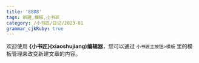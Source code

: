```yaml
---
title: '8888'
tags: 新建,模板,小书匠
category: /小书匠/日记/2023-01
grammar_cjkRuby: true
---
```



欢迎使用 **{小书匠}(xiaoshujiang)编辑器**，您可以通过 `小书匠主按钮>模板` 里的模板管理来改变新建文章的内容。
